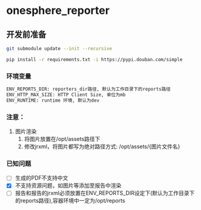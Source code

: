 # onesphere_reporter


## 开发前准备
```bash
git submodule update --init --recursive

pip install -r requirements.txt -i https://pypi.douban.com/simple

```

### 环境变量
```bash
ENV_REPORTS_DIR: reporters_dir路径, 默认为工作目录下的reports路径
ENV_HTTP_MAX_SIZE: HTTP Client Size, 单位为mb
ENV_RUNTIME: runtime 环境, 默认为dev
```

### 注意：
1. 图片渲染
   1. 将图片放置在/opt/assets路径下
   2. 修改jrxml，将图片都写为绝对路径方式: /opt/assets/{图片文件名}

### 已知问题
- [ ] 生成的PDF不支持中文
- [X] 不支持资源问题，如图片等添加至报告中渲染
- [ ] 报告和报告的jrxml必须放置在ENV_REPORTS_DIR设定下(默认为工作目录下的reports路径),容器环境中一定为/opt/reports
